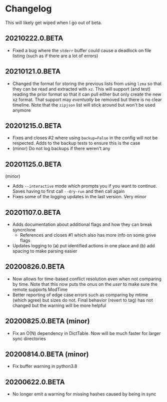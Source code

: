# Changelog

This will likely get wiped when I go out of beta. 

## 20210222.0.BETA

* Fixed a bug where the `stderr` buffer could cause a deadlock on file listing (such as if there are a lot of errors)

## 20210121.0.BETA

* Changed the format for storing the previous lists from using `lzma` so that they can be read and extracted with `xz`. This will support (and test) reading the prior format so that it can pull either but only create the new xz format. That support may *eventually* be removed but there is no clear timeline. Note that the `zipjson` list will stick around but won't be used anymore

## 20201215.0.BETA

* Fixes and closes #2 where using `backup=False` in the config will not be respected. Adds to the backup tests to ensure this is the case
* (minor) Do not log backups if there weren't any

## 20201125.0.BETA

(minor)

* Adds `--interactive` mode which prompts you if you want to continue. Saves having to first call `--dry-run` and then call again
* Fixes some of the logging updates in the last version. Very minor

## 20201107.0.BETA

* Adds documentation about additional flags and how they can break syncrclone
    * References and closes #1 which also has more info on some grive flags
* Updates logging to (a) put identified actions in one place and (b) add spacing to make parsing easier

## 20200826.0.BETA

* Now allows for time-based conflict resolution even when not comparing by time. Note that this now puts the onus on the *user* to make sure the remote supports ModTime
* Better reporting of edge case errors such as comparing by mtime (which agree) but sizes do not. Final behavior (revert to tag) has not changed but the warning will be more helpful

## 20200825.0.BETA (minor) 

* Fix an O(N) dependency in DictTable. Now will be much faster for larger sync directories

## 20200814.0.BETA (minor)

* Fix buffer warning in python3.8

## 20200622.0.BETA

* No longer emit a warning for missing hashes caused by being in sync
